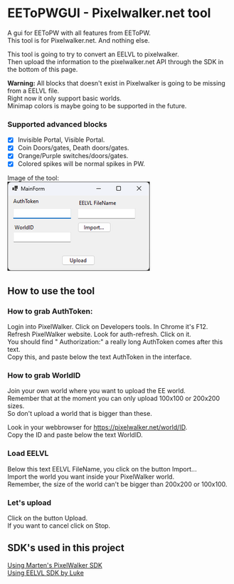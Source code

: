 # EEToPWGUI - Pixelwalker.net tool
A gui for EEToPW with all features from EEToPW.  
This tool is for Pixelwalker.net. And nothing else.

This tool is going to try to convert an EELVL to pixelwalker.  
Then upload the information to the pixelwalker.net API through the SDK in the bottom
of this page.  

**Warning:** All blocks that doesn't exist in Pixelwalker is going to be missing from a EELVL file.  
Right now it only support basic worlds.  
Minimap colors is maybe going to be supported in the future. 

### Supported advanced blocks
- [x] Invisible Portal, Visible Portal.  
- [x] Coin Doors/gates, Death doors/gates.  
- [x] Orange/Purple switches/doors/gates.   
- [x] Colored spikes will be normal spikes in PW.  
  
Image of the tool:  
![Image](https://raw.githubusercontent.com/capashaa/EEToPWGUI/main/img/form.png)

## How to use the tool

### How to grab AuthToken:
Login into PixelWalker. Click on Developers tools. In Chrome it's F12.  
Refresh PixelWalker website. Look for auth-refresh. Click on it.  
You should find " Authorization:" a really long AuthToken comes after this text.  
Copy this, and paste below the text AuthToken in the interface.  

### How to grab WorldID
Join your own world where you want to upload the EE world.  
Remember that at the moment you can only upload 100x100 or 200x200 sizes.  
So don't upload a world that is bigger than these.  

Look in your webbrowser for https://pixelwalker.net/world/ID.  
Copy the ID and paste below the text WorldID.

### Load EELVL
Below this text EELVL FileName, you click on the button Import...  
Import the world you want inside your PixelWalker world.  
Remember, the size of the world can't be bigger than 200x200 or 100x100.  

### Let's upload
Click on the button Upload.   
If you want to cancel click on Stop.  

## SDK's used in this project
[Using Marten's PixelWalker SDK](https://github.com/MartenM/PixelPilot)  
[Using EELVL SDK by Luke](https://gitlab.com/LukeM212/EELVL)  

